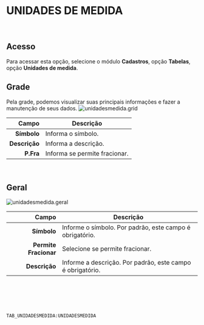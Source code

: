 # UNIDADES DE MEDIDA
<br>

## Acesso
Para acessar esta opção, selecione o módulo **Cadastros**, opção **Tabelas**, opção **Unidades de medida**.
<br>

## Grade
Pela grade, podemos visualizar suas principais informações e fazer a manutenção de seus dados.
![unidadesmedida.grid](https://raw.githubusercontent.com/netforcews/docs-siscom/master/cadastros/imagens/unidadesmedida.grid.png)

Campo | Descrição
--:|---
**Símbolo** | Informa o símbolo.
**Descrição** | Informa a descrição.
**P.Fra** | Informa se permite fracionar.
<br>

## Geral
![unidadesmedida.geral](https://raw.githubusercontent.com/netforcews/docs-siscom/master/cadastros/imagens/unidadesmedida.geral.png)

Campo | Descrição
--:|---
**Símbolo** | Informe o símbolo. Por padrão, este campo é obrigatório.
**Permite Fracionar** | Selecione se permite fracionar.
**Descrição** | Informe a descrição. Por padrão, este campo é obrigatório.
<br>
<br>
<br>
<br>

```TAB_UNIDADESMEDIDA:UNIDADESMEDIDA```

